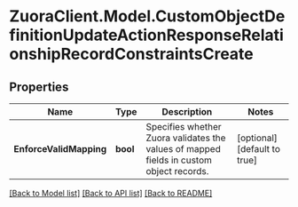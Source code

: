 # ZuoraClient.Model.CustomObjectDefinitionUpdateActionResponseRelationshipRecordConstraintsCreate

## Properties

Name | Type | Description | Notes
------------ | ------------- | ------------- | -------------
**EnforceValidMapping** | **bool** | Specifies whether Zuora validates the values of mapped fields in custom object records.  | [optional] [default to true]

[[Back to Model list]](../README.md#documentation-for-models) [[Back to API list]](../README.md#documentation-for-api-endpoints) [[Back to README]](../README.md)


